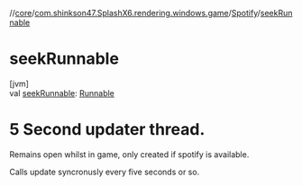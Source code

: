 //[core](../../../index.md)/[com.shinkson47.SplashX6.rendering.windows.game](../index.md)/[Spotify](index.md)/[seekRunnable](seek-runnable.md)

# seekRunnable

[jvm]\
val [seekRunnable](seek-runnable.md): [Runnable](https://docs.oracle.com/javase/8/docs/api/java/lang/Runnable.html)

# 5 Second updater thread.

Remains open whilst in game, only created if spotify is available.

Calls update syncronusly every five seconds or so.
